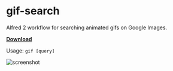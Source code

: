 gif-search
==========

Alfred 2 workflow for searching animated gifs on Google Images.

**[Download](https://github.com/KevinBongart/gif-search/blob/master/gif-search.alfredworkflow?raw=true)**

Usage: `gif [query]`

![screenshot](http://cl.ly/U6b6/screenshot.png)
